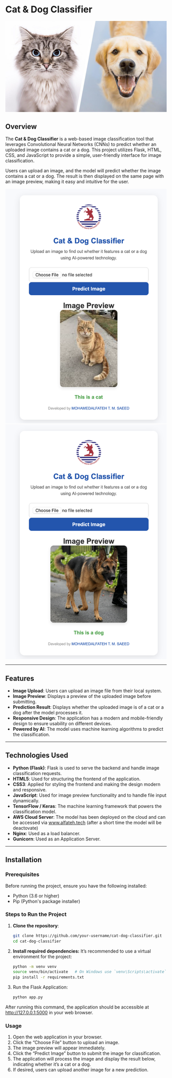 # Cat & Dog Classifier
![dog](cover.jpeg)
## Overview

The **Cat & Dog Classifier** is a web-based image classification tool that leverages Convolutional Neural Networks (CNNs) to predict whether an uploaded image contains a cat or a dog. This project utilizes Flask, HTML, CSS, and JavaScript to provide a simple, user-friendly interface for image classification.

Users can upload an image, and the model will predict whether the image contains a cat or a dog. The result is then displayed on the same page with an image preview, making it easy and intuitive for the user.

![app](1.png) ![app2](2.png)

---

## Features

- **Image Upload**: Users can upload an image file from their local system.
- **Image Preview**: Displays a preview of the uploaded image before submitting.
- **Prediction Result**: Displays whether the uploaded image is of a cat or a dog after the model processes it.
- **Responsive Design**: The application has a modern and mobile-friendly design to ensure usability on different devices.
- **Powered by AI**: The model uses machine learning algorithms to predict the classification.

---

## Technologies Used

- **Python (Flask)**: Flask is used to serve the backend and handle image classification requests.
- **HTML5**: Used for structuring the frontend of the application.
- **CSS3**: Applied for styling the frontend and making the design modern and responsive.
- **JavaScript**: Used for image preview functionality and to handle file input dynamically.
- **TensorFlow / Keras**: The machine learning framework that powers the classification model.
- **AWS Cloud Server**: The model has been deployed on the cloud and can be accessed via www.alfateh.tech (after a short time the model will be deactovate)
- **Nginx**: Used as a load balancer.
- **Gunicorn**: Used as an Application Server.

---

## Installation

### Prerequisites

Before running the project, ensure you have the following installed:

- Python (3.6 or higher)
- Pip (Python's package installer)

### Steps to Run the Project

1. **Clone the repository**:

   ```bash
   git clone https://github.com/your-username/cat-dog-classifier.git
   cd cat-dog-classifier
    ```
2.	**Install required dependencies:**
It’s recommended to use a virtual environment for the project:
    ```bash
    python -m venv venv
    source venv/bin/activate   # On Windows use `venv\Scripts\activate`
    pip install -r requirements.txt
    ```
3.	Run the Flask Application:
    ```bash
    python app.py
    ```
After running this command, the application should be accessible at http://127.0.0.1:5000 in your web browser.

### Usage

1.	Open the web application in your browser.
2.	Click the “Choose File” button to upload an image.
3.	The image preview will appear immediately.
4.	Click the “Predict Image” button to submit the image for classification.
5.	The application will process the image and display the result below, indicating whether it’s a cat or a dog.
6.	If desired, users can upload another image for a new prediction.

